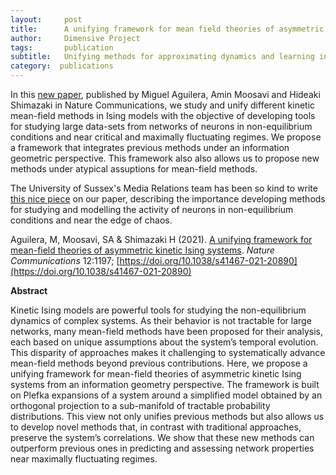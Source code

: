 ```yaml
---
layout:     post
title:      A unifying framework for mean field theories of asymmetric kinetic Ising systems
author:     Dimensive Project
tags:       publication
subtitle:   Unifying methods for approximating dynamics and learning in large neural network models
category:  publications
---
```

<!-- Start Writing Below in Markdown -->

In this [new paper](https://www.nature.com/articles/s41467-021-20890-5), published by Miguel Aguilera,  Amin Moosavi and Hideaki Shimazaki in Nature Communications, we  study and unify different kinetic mean-field methods in Ising models with the objective of developing tools for studying large data-sets from networks of neurons in non-equilibrium conditions and near critical and maximally fluctuating regimes. We propose a framework that integrates previous methods under an information geometric perspective. This framework also also allows us to propose new methods under atypical assuptions for mean-field methods.

The University of Sussex's Media Relations team has been so kind to write [this nice piece](https://www.eurekalert.org/pub_releases/2021-02/uos-mso021621.php) on our paper, describing the importance developing methods for studying and modelling the activity of neurons in non-equilibrium conditions and near the edge of chaos.

Aguilera, M, Moosavi, SA & Shimazaki H (2021). [A unifying framework for mean-field theories of asymmetric kinetic Ising systems](https://www.nature.com/articles/s41467-021-20890-5). _Nature Communications_ 12:1197; [https://doi.org/10.1038/s41467-021-20890](https://doi.org/10.1038/s41467-021-20890)

**Abstract**

Kinetic Ising models are powerful tools for studying the non-equilibrium dynamics of complex systems. As their behavior is not tractable for large networks, many mean-field methods have been proposed for their analysis, each based on unique assumptions about the system’s temporal evolution. This disparity of approaches makes it challenging to systematically advance mean-field methods beyond previous contributions. Here, we propose a unifying framework for mean-field theories of asymmetric kinetic Ising systems from an information geometry perspective. The framework is built on Plefka expansions of a system around a simplified model obtained by an orthogonal projection to a sub-manifold of tractable probability distributions. This view not only unifies previous methods but also allows us to develop novel methods that, in contrast with traditional approaches, preserve the system’s correlations. We show that these new methods can outperform previous ones in predicting and assessing network properties near maximally fluctuating regimes.
